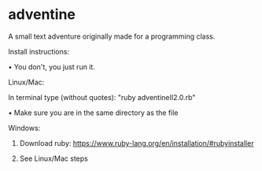 adventine
=========

A small text adventure originally made for a programming class.


Install instructions:

• You don't, you just run it.


Linux/Mac:

In terminal type (without quotes): "ruby adventineII2.0.rb"

• Make sure you are in the same directory as the file


Windows:

1) Download ruby: https://www.ruby-lang.org/en/installation/#rubyinstaller

2) See Linux/Mac steps
